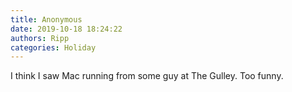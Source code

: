 ```yaml
---
title: Anonymous
date: 2019-10-18 18:24:22
authors: Ripp
categories: Holiday
---
```


 I think I saw Mac running from some guy at The Gulley. Too funny.